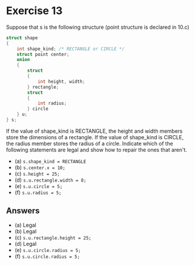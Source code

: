 # Exercise 13

Suppose that s is the following structure (point structure is declared in 10.c)

```c
struct shape
{
    int shape_kind; /* RECTANGLE or CIRCLE */
    struct point center;
    union
    {
        struct
        {
            int height, width;
        } rectangle;
        struct
        {
            int radius;
        } circle
    } u;
} s;
```

If the value of shape_kind is RECTANGLE, the height and width members store the dimensions of a rectangle.
If the value of shape_kind is CIRCLE, the radius member stores the radius of a circle.
Indicate which of the following statements are legal and show how to repair the ones that aren't.

- (a) `s.shape_kind = RECTANGLE`
- (b) `s.center.x = 10;`
- (c) `s.height = 25;`
- (d) `s.u.rectangle.width = 8;`
- (e) `s.u.circle = 5;`
- (f) `s.u.radius = 5;`

## Answers

- (a) Legal
- (b) Legal
- (c) `s.u.rectangle.height = 25;`
- (d) Legal
- (e) `s.u.circle.radius = 5;`
- (f) `s.u.circle.radius = 5;`
